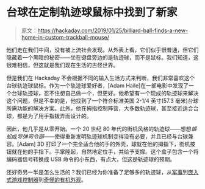 # 台球在定制轨迹球鼠标中找到了新家

> 原文：<https://hackaday.com/2019/01/25/billiard-ball-finds-a-new-home-in-custom-trackball-mouse/>

他们走在我们中间，没有被上流社会发现。从外表上看，它们似乎很普通，但它们隐藏着一个黑暗的秘密——坐在键盘旁边的是轨迹球，而不是鼠标。我们知道，这很难相信，但这就是我们现在生活的古怪世界。

但是我们在 Hackaday 不会根据不同的输入生活方式来判断，我们非常喜欢这个台球轨迹球鼠标。作为一个轨迹球爱好者，[Adam Haile]在一部电影中发现了一个台球轨迹球，忍不住想自己做一个，但更好。他希望有一个现成的轨迹球来解决这个问题，但是不幸的是，他找到了一个符合标准美国 2-1/4 英寸(57.3 毫米)台球所需功能的解决方案。此外，他在拇指控制阵营，大多数轨迹球，甚至接近适合台球，都是为了用手指拨弄而设计的。

因此，他几乎是从零开始。一个 20 世纪 80 年代的街机风格的轨迹球——想想*蜈蚣*或*导弹司令部*——使得重新发明轨迹球机制变得没有必要，并且已经与台球兼容。[Adam] 3D 打印了一个完全适合他的手的外壳，球就在他的拇指下，街机按钮就在他的手指下。手掌隆起，自然地定位手，并给予支撑。这个盒子包含一个将编码器信号转换成 USB 命令的小东西，有点大，但这是轨迹球的预期。

还好奇另一半是怎么生活的？我们已经为你准备了足够多的轨迹球，从[军事](https://hackaday.com/2013/06/12/ditch-that-boring-mouse-for-a-military-grade-trackball/)到[嵌入式游戏控制器](https://hackaday.com/2016/01/10/putting-a-trackball-inside-a-controller/)到[奇怪的有机外观](https://hackaday.com/2018/06/23/roll-your-own-trackball-mouse/)。